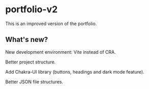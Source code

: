 # portfolio-v2

This is an improved version of the portfolio.

## What's new?

New development environment: Vite instead of CRA.

Better project structure.

Add Chakra-UI library (buttons, headings and dark mode feature).

Better JSON file structures.

